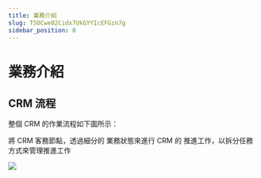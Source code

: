 ```yaml
---
title: 業務介紹
slug: T5OCwe02Cidx7UkGYYIcEFGzn7g
sidebar_position: 0
---
```



# 業務介紹

## CRM 流程

整個 CRM 的作業流程如下圖所示：

將 CRM 客務節點，透過細分的 業務狀態來進行 CRM 的 推進工作，以拆分任務方式來管理推進工作

<img src="/assets/Plr4bE0rAofAipx1870cKQp2nCb.png" src-width="744" src-height="616" align="center"/>

